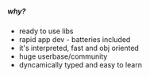 ##### why?
- ready to use libs
- rapid app dev - batteries included
- it's interpreted, fast and obj oriented
- huge userbase/community 
- dyncamically typed and easy to learn
